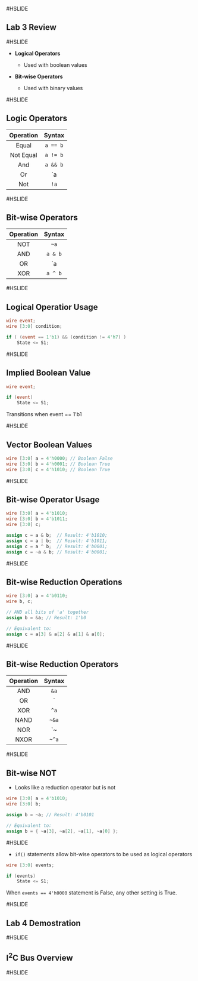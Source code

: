 #HSLIDE


## Lab 3 Review

#HSLIDE

* **Logical Operators**
	* Used with boolean values
	
* **Bit-wise Operators**
	* Used with binary values
	
		
#HSLIDE

## Logic Operators

| Operation | Syntax |
|:---------:|:------:|
| Equal     | `a == b`   |
| Not Equal | `a != b`   |
| And       | `a && b`   |
| Or        | `a || b`   |
| Not       | `!a`    |

#HSLIDE

## Bit-wise Operators

| Operation | Syntax |
|:---------:|:------:|
| NOT       | `~a`    |
| AND       | `a & b`    |
| OR        | `a | b`    |
| XOR       | `a ^ b`    |


#HSLIDE

## Logical Operatior Usage

```Verilog
wire event;
wire [3:0] condition;

if ( (event == 1'b1) && (condition != 4'h7) )
	State <= S1;
```

#HSLIDE

## Implied Boolean Value

```Verilog
wire event;

if (event)
	State <= S1;
```

Transitions when event == 1'b1

#HSLIDE

## Vector Boolean Values

```Verilog
wire [3:0] a = 4'h0000; // Boolean False
wire [3:0] b = 4'h0001; // Boolean True
wire [3:0] c = 4'h1010; // Boolean True
```


#HSLIDE

## Bit-wise Operator Usage

```Verilog
wire [3:0] a = 4'b1010;
wire [3:0] b = 4'b1011;
wire [3:0] c;

assign c = a & b;  // Result: 4'b1010;
assign c = a | b;  // Result: 4'b1011;
assign c = a ^ b;  // Result: 4'b0001;
assign c = ~a & b; // Result: 4'b0001;
```

#HSLIDE

## Bit-wise Reduction Operations

```Verilog
wire [3:0] a = 4'b0110;
wire b, c;

// AND all bits of 'a' together
assign b = &a; // Result: 1'b0

// Equivalent to:
assign c = a[3] & a[2] & a[1] & a[0];
```

#HSLIDE

## Bit-wise Reduction Operators

| Operation | Syntax |
|:---------:|:------:|
| AND       | `&a`    |
| OR        | `|a`    |
| XOR       | `^a`    |
| NAND      | `~&a`   |
| NOR       | `~|a`   |
| NXOR      | `~^a`   |

#HSLIDE

## Bit-wise NOT

* Looks like a reduction operator but is not

```Verilog
wire [3:0] a = 4'b1010;
wire [3:0] b;

assign b = ~a; // Result: 4'b0101

// Equivalent to:
assign b = { ~a[3], ~a[2], ~a[1], ~a[0] };
```


#HSLIDE

* `if()` statements allow bit-wise operators to be used as logical operators

```Verilog
wire [3:0] events;

if (events)
	State <= S1;
```

When `events == 4'h0000` statement is False, any other setting is True.

#HSLIDE

## Lab 4 Demostration

#HSLIDE

## I<sup>2</sup>C Bus Overview

#HSLIDE



